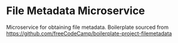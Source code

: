 # File Metadata Microservice

Microservice for obtaining file metadata. Boilerplate sourced from https://github.com/freeCodeCamp/boilerplate-project-filemetadata
